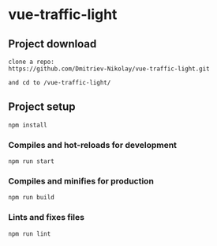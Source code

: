 # vue-traffic-light

## Project download
```
clone a repo:
https://github.com/Dmitriev-Nikolay/vue-traffic-light.git

and cd to /vue-traffic-light/
```

## Project setup
```
npm install
```

### Compiles and hot-reloads for development
```
npm run start
```

### Compiles and minifies for production
```
npm run build
```

### Lints and fixes files
```
npm run lint
```
